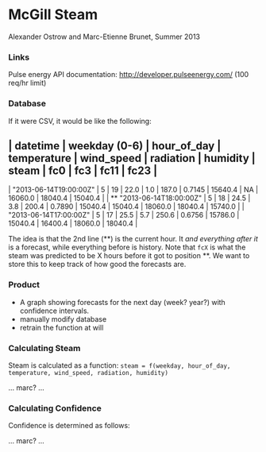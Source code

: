 # McGill Steam

Alexander Ostrow and Marc-Etienne Brunet, Summer 2013

### Links

Pulse energy API documentation: http://developer.pulseenergy.com/ (100 req/hr limit)

### Database

If it were CSV, it would be like the following:

| datetime | weekday (0-6) | hour\_of\_day | temperature | wind\_speed | radiation | humidity | steam | fc0 | fc3 | fc11 | fc23 |
-------------------------------------------------------------------------------------------------------------------------
| "2013-06-14T19:00:00Z" | 5 | 19 | 22.0 | 1.0 | 187.0 | 0.7145 | 15640.4 | NA | 16060.0 | 18040.4 | 15040.4 |
| ** "2013-06-14T18:00:00Z" | 5 | 18 | 24.5 | 3.8 | 200.4 | 0.7890 | 15040.4 | 15040.4 | 18060.0 | 18040.4 | 15740.0 |
| "2013-06-14T17:00:00Z" | 5 | 17 | 25.5 | 5.7 | 250.6 | 0.6756 | 15786.0 | 15040.4 | 16400.4 | 18060.0 | 18040.4 |

The idea is that the 2nd line (**) is the current hour. It _and everything after it_ is a forecast, while everything before is history. Note that `fcX` is what the steam was predicted to be X hours before it got to position **. We want to store this to keep track of how good the forecasts are.
 
### Product

- A graph showing forecasts for the next day (week? year?) with confidence intervals.
- manually modify database
- retrain the function at will

### Calculating Steam

Steam is calculated as a function: `steam = f(weekday, hour_of_day, temperature, wind_speed, radiation, humidity)`

... marc? ...

### Calculating Confidence

Confidence is determined as follows:

... marc? ...
